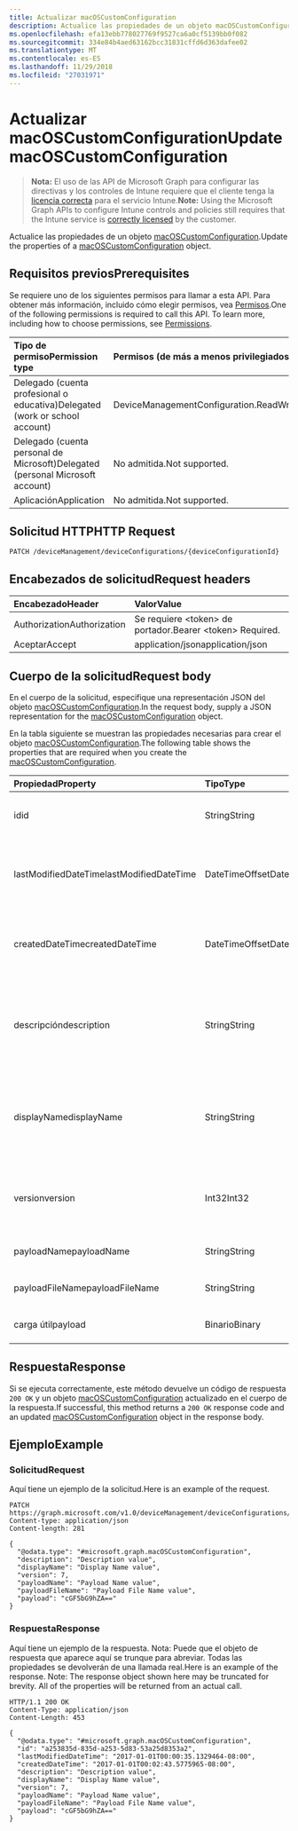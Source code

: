 ```yaml
---
title: Actualizar macOSCustomConfiguration
description: Actualice las propiedades de un objeto macOSCustomConfiguration.
ms.openlocfilehash: efa13ebb778027769f9527ca6a0cf5139bb0f082
ms.sourcegitcommit: 334e84b4aed63162bcc31831cffd6d363dafee02
ms.translationtype: MT
ms.contentlocale: es-ES
ms.lasthandoff: 11/29/2018
ms.locfileid: "27031971"
---
```

# <a name="update-macoscustomconfiguration"></a><span data-ttu-id="f1eab-103">Actualizar macOSCustomConfiguration</span><span class="sxs-lookup"><span data-stu-id="f1eab-103">Update macOSCustomConfiguration</span></span>

> <span data-ttu-id="f1eab-104">**Nota:** El uso de las API de Microsoft Graph para configurar las directivas y los controles de Intune requiere que el cliente tenga la [licencia correcta](https://go.microsoft.com/fwlink/?linkid=839381) para el servicio Intune.</span><span class="sxs-lookup"><span data-stu-id="f1eab-104">**Note:** Using the Microsoft Graph APIs to configure Intune controls and policies still requires that the Intune service is [correctly licensed](https://go.microsoft.com/fwlink/?linkid=839381) by the customer.</span></span>

<span data-ttu-id="f1eab-105">Actualice las propiedades de un objeto [macOSCustomConfiguration](../resources/intune-deviceconfig-macoscustomconfiguration.md).</span><span class="sxs-lookup"><span data-stu-id="f1eab-105">Update the properties of a [macOSCustomConfiguration](../resources/intune-deviceconfig-macoscustomconfiguration.md) object.</span></span>
## <a name="prerequisites"></a><span data-ttu-id="f1eab-106">Requisitos previos</span><span class="sxs-lookup"><span data-stu-id="f1eab-106">Prerequisites</span></span>
<span data-ttu-id="f1eab-p101">Se requiere uno de los siguientes permisos para llamar a esta API. Para obtener más información, incluido cómo elegir permisos, vea [Permisos](/graph/permissions-reference).</span><span class="sxs-lookup"><span data-stu-id="f1eab-p101">One of the following permissions is required to call this API. To learn more, including how to choose permissions, see [Permissions](/graph/permissions-reference).</span></span>

|<span data-ttu-id="f1eab-109">Tipo de permiso</span><span class="sxs-lookup"><span data-stu-id="f1eab-109">Permission type</span></span>|<span data-ttu-id="f1eab-110">Permisos (de más a menos privilegiados)</span><span class="sxs-lookup"><span data-stu-id="f1eab-110">Permissions (from most to least privileged)</span></span>|
|:---|:---|
|<span data-ttu-id="f1eab-111">Delegado (cuenta profesional o educativa)</span><span class="sxs-lookup"><span data-stu-id="f1eab-111">Delegated (work or school account)</span></span>|<span data-ttu-id="f1eab-112">DeviceManagementConfiguration.ReadWrite.All</span><span class="sxs-lookup"><span data-stu-id="f1eab-112">DeviceManagementConfiguration.ReadWrite.All</span></span>|
|<span data-ttu-id="f1eab-113">Delegado (cuenta personal de Microsoft)</span><span class="sxs-lookup"><span data-stu-id="f1eab-113">Delegated (personal Microsoft account)</span></span>|<span data-ttu-id="f1eab-114">No admitida.</span><span class="sxs-lookup"><span data-stu-id="f1eab-114">Not supported.</span></span>|
|<span data-ttu-id="f1eab-115">Aplicación</span><span class="sxs-lookup"><span data-stu-id="f1eab-115">Application</span></span>|<span data-ttu-id="f1eab-116">No admitida.</span><span class="sxs-lookup"><span data-stu-id="f1eab-116">Not supported.</span></span>|

## <a name="http-request"></a><span data-ttu-id="f1eab-117">Solicitud HTTP</span><span class="sxs-lookup"><span data-stu-id="f1eab-117">HTTP Request</span></span>
<!-- {
  "blockType": "ignored"
}
-->
``` http
PATCH /deviceManagement/deviceConfigurations/{deviceConfigurationId}
```

## <a name="request-headers"></a><span data-ttu-id="f1eab-118">Encabezados de solicitud</span><span class="sxs-lookup"><span data-stu-id="f1eab-118">Request headers</span></span>
|<span data-ttu-id="f1eab-119">Encabezado</span><span class="sxs-lookup"><span data-stu-id="f1eab-119">Header</span></span>|<span data-ttu-id="f1eab-120">Valor</span><span class="sxs-lookup"><span data-stu-id="f1eab-120">Value</span></span>|
|:---|:---|
|<span data-ttu-id="f1eab-121">Authorization</span><span class="sxs-lookup"><span data-stu-id="f1eab-121">Authorization</span></span>|<span data-ttu-id="f1eab-122">Se requiere &lt;token&gt; de portador.</span><span class="sxs-lookup"><span data-stu-id="f1eab-122">Bearer &lt;token&gt; Required.</span></span>|
|<span data-ttu-id="f1eab-123">Aceptar</span><span class="sxs-lookup"><span data-stu-id="f1eab-123">Accept</span></span>|<span data-ttu-id="f1eab-124">application/json</span><span class="sxs-lookup"><span data-stu-id="f1eab-124">application/json</span></span>|

## <a name="request-body"></a><span data-ttu-id="f1eab-125">Cuerpo de la solicitud</span><span class="sxs-lookup"><span data-stu-id="f1eab-125">Request body</span></span>
<span data-ttu-id="f1eab-126">En el cuerpo de la solicitud, especifique una representación JSON del objeto [macOSCustomConfiguration](../resources/intune-deviceconfig-macoscustomconfiguration.md).</span><span class="sxs-lookup"><span data-stu-id="f1eab-126">In the request body, supply a JSON representation for the [macOSCustomConfiguration](../resources/intune-deviceconfig-macoscustomconfiguration.md) object.</span></span>

<span data-ttu-id="f1eab-127">En la tabla siguiente se muestran las propiedades necesarias para crear el objeto [macOSCustomConfiguration](../resources/intune-deviceconfig-macoscustomconfiguration.md).</span><span class="sxs-lookup"><span data-stu-id="f1eab-127">The following table shows the properties that are required when you create the [macOSCustomConfiguration](../resources/intune-deviceconfig-macoscustomconfiguration.md).</span></span>

|<span data-ttu-id="f1eab-128">Propiedad</span><span class="sxs-lookup"><span data-stu-id="f1eab-128">Property</span></span>|<span data-ttu-id="f1eab-129">Tipo</span><span class="sxs-lookup"><span data-stu-id="f1eab-129">Type</span></span>|<span data-ttu-id="f1eab-130">Descripción</span><span class="sxs-lookup"><span data-stu-id="f1eab-130">Description</span></span>|
|:---|:---|:---|
|<span data-ttu-id="f1eab-131">id</span><span class="sxs-lookup"><span data-stu-id="f1eab-131">id</span></span>|<span data-ttu-id="f1eab-132">String</span><span class="sxs-lookup"><span data-stu-id="f1eab-132">String</span></span>|<span data-ttu-id="f1eab-133">Clave de la entidad.</span><span class="sxs-lookup"><span data-stu-id="f1eab-133">Key of the entity.</span></span> <span data-ttu-id="f1eab-134">Heredado de [deviceConfiguration](../resources/intune-deviceconfig-deviceconfiguration.md)</span><span class="sxs-lookup"><span data-stu-id="f1eab-134">Inherited from [deviceConfiguration](../resources/intune-deviceconfig-deviceconfiguration.md)</span></span>|
|<span data-ttu-id="f1eab-135">lastModifiedDateTime</span><span class="sxs-lookup"><span data-stu-id="f1eab-135">lastModifiedDateTime</span></span>|<span data-ttu-id="f1eab-136">DateTimeOffset</span><span class="sxs-lookup"><span data-stu-id="f1eab-136">DateTimeOffset</span></span>|<span data-ttu-id="f1eab-137">Fecha y hora en la que se modificó el objeto por última vez.</span><span class="sxs-lookup"><span data-stu-id="f1eab-137">DateTime the object was last modified.</span></span> <span data-ttu-id="f1eab-138">Heredado de [deviceConfiguration](../resources/intune-deviceconfig-deviceconfiguration.md)</span><span class="sxs-lookup"><span data-stu-id="f1eab-138">Inherited from [deviceConfiguration](../resources/intune-deviceconfig-deviceconfiguration.md)</span></span>|
|<span data-ttu-id="f1eab-139">createdDateTime</span><span class="sxs-lookup"><span data-stu-id="f1eab-139">createdDateTime</span></span>|<span data-ttu-id="f1eab-140">DateTimeOffset</span><span class="sxs-lookup"><span data-stu-id="f1eab-140">DateTimeOffset</span></span>|<span data-ttu-id="f1eab-141">Fecha y hora en la que se creó el objeto.</span><span class="sxs-lookup"><span data-stu-id="f1eab-141">DateTime the object was created.</span></span> <span data-ttu-id="f1eab-142">Heredado de [deviceConfiguration](../resources/intune-deviceconfig-deviceconfiguration.md)</span><span class="sxs-lookup"><span data-stu-id="f1eab-142">Inherited from [deviceConfiguration](../resources/intune-deviceconfig-deviceconfiguration.md)</span></span>|
|<span data-ttu-id="f1eab-143">descripción</span><span class="sxs-lookup"><span data-stu-id="f1eab-143">description</span></span>|<span data-ttu-id="f1eab-144">String</span><span class="sxs-lookup"><span data-stu-id="f1eab-144">String</span></span>|<span data-ttu-id="f1eab-145">Descripción proporcionada por el administrador de la configuración del dispositivo.</span><span class="sxs-lookup"><span data-stu-id="f1eab-145">Admin provided description of the Device Configuration.</span></span> <span data-ttu-id="f1eab-146">Heredado de [deviceConfiguration](../resources/intune-deviceconfig-deviceconfiguration.md)</span><span class="sxs-lookup"><span data-stu-id="f1eab-146">Inherited from [deviceConfiguration](../resources/intune-deviceconfig-deviceconfiguration.md)</span></span>|
|<span data-ttu-id="f1eab-147">displayName</span><span class="sxs-lookup"><span data-stu-id="f1eab-147">displayName</span></span>|<span data-ttu-id="f1eab-148">String</span><span class="sxs-lookup"><span data-stu-id="f1eab-148">String</span></span>|<span data-ttu-id="f1eab-149">Nombre proporcionado por el administrador de la configuración del dispositivo.</span><span class="sxs-lookup"><span data-stu-id="f1eab-149">Admin provided name of the device configuration.</span></span> <span data-ttu-id="f1eab-150">Heredado de [deviceConfiguration](../resources/intune-deviceconfig-deviceconfiguration.md)</span><span class="sxs-lookup"><span data-stu-id="f1eab-150">Inherited from [deviceConfiguration](../resources/intune-deviceconfig-deviceconfiguration.md)</span></span>|
|<span data-ttu-id="f1eab-151">version</span><span class="sxs-lookup"><span data-stu-id="f1eab-151">version</span></span>|<span data-ttu-id="f1eab-152">Int32</span><span class="sxs-lookup"><span data-stu-id="f1eab-152">Int32</span></span>|<span data-ttu-id="f1eab-153">Versión de la configuración del dispositivo.</span><span class="sxs-lookup"><span data-stu-id="f1eab-153">Version of the device configuration.</span></span> <span data-ttu-id="f1eab-154">Heredado de [deviceConfiguration](../resources/intune-deviceconfig-deviceconfiguration.md)</span><span class="sxs-lookup"><span data-stu-id="f1eab-154">Inherited from [deviceConfiguration](../resources/intune-deviceconfig-deviceconfiguration.md)</span></span>|
|<span data-ttu-id="f1eab-155">payloadName</span><span class="sxs-lookup"><span data-stu-id="f1eab-155">payloadName</span></span>|<span data-ttu-id="f1eab-156">String</span><span class="sxs-lookup"><span data-stu-id="f1eab-156">String</span></span>|<span data-ttu-id="f1eab-157">Nombre que se muestra al usuario.</span><span class="sxs-lookup"><span data-stu-id="f1eab-157">Name that is displayed to the user.</span></span>|
|<span data-ttu-id="f1eab-158">payloadFileName</span><span class="sxs-lookup"><span data-stu-id="f1eab-158">payloadFileName</span></span>|<span data-ttu-id="f1eab-159">String</span><span class="sxs-lookup"><span data-stu-id="f1eab-159">String</span></span>|<span data-ttu-id="f1eab-160">Nombre de archivo de carga útil (\*.mobileconfig</span><span class="sxs-lookup"><span data-stu-id="f1eab-160">Payload file name (\*.mobileconfig</span></span> | <span data-ttu-id="f1eab-161">\*.xml).</span><span class="sxs-lookup"><span data-stu-id="f1eab-161">\*.xml).</span></span>|
|<span data-ttu-id="f1eab-162">carga útil</span><span class="sxs-lookup"><span data-stu-id="f1eab-162">payload</span></span>|<span data-ttu-id="f1eab-163">Binario</span><span class="sxs-lookup"><span data-stu-id="f1eab-163">Binary</span></span>|<span data-ttu-id="f1eab-164">Carga útil.</span><span class="sxs-lookup"><span data-stu-id="f1eab-164">Payload.</span></span> <span data-ttu-id="f1eab-165">(Matriz de bytes codificada UTF8)</span><span class="sxs-lookup"><span data-stu-id="f1eab-165">(UTF8 encoded byte array)</span></span>|



## <a name="response"></a><span data-ttu-id="f1eab-166">Respuesta</span><span class="sxs-lookup"><span data-stu-id="f1eab-166">Response</span></span>
<span data-ttu-id="f1eab-167">Si se ejecuta correctamente, este método devuelve un código de respuesta `200 OK` y un objeto [macOSCustomConfiguration](../resources/intune-deviceconfig-macoscustomconfiguration.md) actualizado en el cuerpo de la respuesta.</span><span class="sxs-lookup"><span data-stu-id="f1eab-167">If successful, this method returns a `200 OK` response code and an updated [macOSCustomConfiguration](../resources/intune-deviceconfig-macoscustomconfiguration.md) object in the response body.</span></span>

## <a name="example"></a><span data-ttu-id="f1eab-168">Ejemplo</span><span class="sxs-lookup"><span data-stu-id="f1eab-168">Example</span></span>
### <a name="request"></a><span data-ttu-id="f1eab-169">Solicitud</span><span class="sxs-lookup"><span data-stu-id="f1eab-169">Request</span></span>
<span data-ttu-id="f1eab-170">Aquí tiene un ejemplo de la solicitud.</span><span class="sxs-lookup"><span data-stu-id="f1eab-170">Here is an example of the request.</span></span>
``` http
PATCH https://graph.microsoft.com/v1.0/deviceManagement/deviceConfigurations/{deviceConfigurationId}
Content-type: application/json
Content-length: 281

{
  "@odata.type": "#microsoft.graph.macOSCustomConfiguration",
  "description": "Description value",
  "displayName": "Display Name value",
  "version": 7,
  "payloadName": "Payload Name value",
  "payloadFileName": "Payload File Name value",
  "payload": "cGF5bG9hZA=="
}
```

### <a name="response"></a><span data-ttu-id="f1eab-171">Respuesta</span><span class="sxs-lookup"><span data-stu-id="f1eab-171">Response</span></span>
<span data-ttu-id="f1eab-p109">Aquí tiene un ejemplo de la respuesta. Nota: Puede que el objeto de respuesta que aparece aquí se trunque para abreviar. Todas las propiedades se devolverán de una llamada real.</span><span class="sxs-lookup"><span data-stu-id="f1eab-p109">Here is an example of the response. Note: The response object shown here may be truncated for brevity. All of the properties will be returned from an actual call.</span></span>
``` http
HTTP/1.1 200 OK
Content-Type: application/json
Content-Length: 453

{
  "@odata.type": "#microsoft.graph.macOSCustomConfiguration",
  "id": "a253835d-835d-a253-5d83-53a25d8353a2",
  "lastModifiedDateTime": "2017-01-01T00:00:35.1329464-08:00",
  "createdDateTime": "2017-01-01T00:02:43.5775965-08:00",
  "description": "Description value",
  "displayName": "Display Name value",
  "version": 7,
  "payloadName": "Payload Name value",
  "payloadFileName": "Payload File Name value",
  "payload": "cGF5bG9hZA=="
}
```



